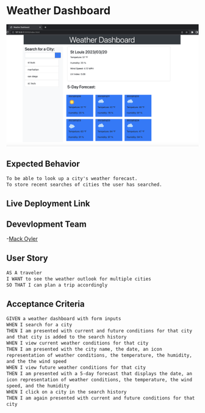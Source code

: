 # Weather Dashboard

![Weather Dashboard Banner](https://github.com/MackOyler/weather-dashboard/blob/main/assets/weather.dash.screenshot.png?raw=true)

## Expected Behavior
```
To be able to look up a city's weather forecast. 
To store recent searches of cities the user has searched. 
```

## Live Deployment Link

## Devevlopment Team
-[Mack Oyler](https://www.linkedin.com/in/mack-oyler/)

## User Story

```
AS A traveler
I WANT to see the weather outlook for multiple cities
SO THAT I can plan a trip accordingly
```

## Acceptance Criteria

```
GIVEN a weather dashboard with form inputs
WHEN I search for a city
THEN I am presented with current and future conditions for that city and that city is added to the search history
WHEN I view current weather conditions for that city
THEN I am presented with the city name, the date, an icon representation of weather conditions, the temperature, the humidity, and the the wind speed
WHEN I view future weather conditions for that city
THEN I am presented with a 5-day forecast that displays the date, an icon representation of weather conditions, the temperature, the wind speed, and the humidity
WHEN I click on a city in the search history
THEN I am again presented with current and future conditions for that city
```
